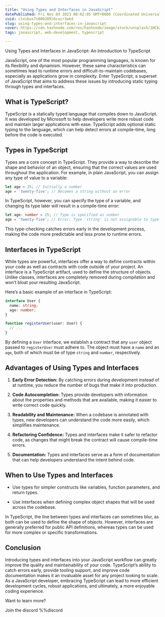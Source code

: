 ```yaml
---
title: "Using Types and Interfaces in JavaScript"
datePublished: Fri Nov 03 2023 08:02:05 GMT+0000 (Coordinated Universal Time)
cuid: cloibus7v000209l6cucr3wkd
slug: using-types-and-interfaces-in-javascript
cover: https://cdn.hashnode.com/res/hashnode/image/stock/unsplash/1HCb2gPk3ik/upload/11e2de0a2032f00ba4f7ba6d23d25ec6.jpeg
tags: javascript, web-development, typescript

---
```


Using Types and Interfaces in JavaScript: An Introduction to TypeScript

JavaScript, one of the most popular programming languages, is known for its flexibility and dynamism. However, these same characteristics can sometimes lead to runtime errors and difficult-to-maintain codebases, especially as applications grow in complexity. Enter TypeScript, a superset of JavaScript that aims to address these issues by introducing static typing through types and interfaces.

## What is TypeScript?

TypeScript is a statically typed language that compiles down to JavaScript. It was developed by Microsoft to help developers write more robust code and maintain larger applications with ease. TypeScript adds optional static typing to the language, which can help detect errors at compile-time, long before the code is executed.

## Types in TypeScript

Types are a core concept in TypeScript. They provide a way to describe the shape and behavior of an object, ensuring that the correct values are used throughout the application. For example, in plain JavaScript, you can assign any type of value to a variable:

```javascript
let age = 25; // Initially a number
age = 'twenty-five'; // Becomes a string without an error
```

In TypeScript, however, you can specify the type of a variable, and changing its type later will result in a compile-time error:

```typescript
let age: number = 25; // Type is specified as number
age = 'twenty-five'; // Error: Type 'string' is not assignable to type 'number'
```

This type-checking catches errors early in the development process, making the code more predictable and less prone to runtime errors.

## Interfaces in TypeScript

While types are powerful, interfaces offer a way to define contracts within your code as well as contracts with code outside of your project. An interface is a TypeScript artifact, used to define the structure of objects. Unlike classes, interfaces are completely removed during compilation and won't bloat your resulting JavaScript.

Here’s a basic example of an interface in TypeScript:

```typescript
interface User {
  name: string;
  age: number;
}

function registerUser(user: User) {
  // ...
}
```

By defining a `User` interface, we establish a contract that any `user` object passed to `registerUser` must adhere to. The object must have a `name` and an `age`, both of which must be of type `string` and `number`, respectively.

## Advantages of Using Types and Interfaces

1. **Early Error Detection:** By catching errors during development instead of at runtime, you reduce the number of bugs that make it into production.
    
2. **Code Autocompletion:** Types provide developers with information about the properties and methods that are available, making it easier to write correct code quickly.
    
3. **Readability and Maintenance:** When a codebase is annotated with types, new developers can understand the code more easily, which simplifies maintenance.
    
4. **Refactoring Confidence:** Types and interfaces make it safer to refactor code, as changes that might break the contract will cause compile-time errors.
    
5. **Documentation:** Types and interfaces serve as a form of documentation that can help developers understand the intent behind code.
    

## When to Use Types and Interfaces

* Use types for simpler constructs like variables, function parameters, and return types.
    
* Use interfaces when defining complex object shapes that will be used across the codebase.
    

In TypeScript, the line between types and interfaces can sometimes blur, as both can be used to define the shape of objects. However, interfaces are generally preferred for public API definitions, whereas types can be used for more complex or specific transformations.

## Conclusion

Introducing types and interfaces into your JavaScript workflow can greatly improve the quality and maintainability of your code. TypeScript’s ability to catch errors early, provide tooling support, and improve code documentation makes it an invaluable asset for any project looking to scale. As a JavaScript developer, embracing TypeScript can lead to more efficient development cycles, robust applications, and ultimately, a more enjoyable coding experience.

Want to learn more?  
  
Join the discord %%discord